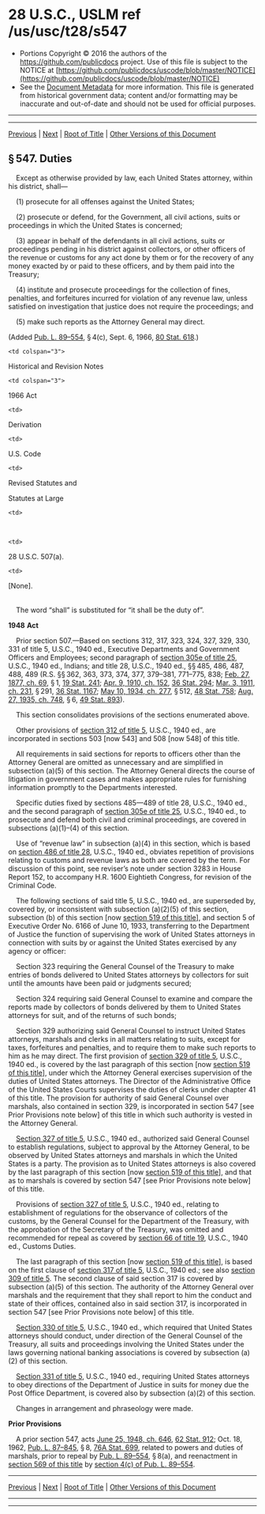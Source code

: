 ---
---

# 28 U.S.C., USLM ref /us/usc/t28/s547

* Portions Copyright © 2016 the authors of the https://github.com/publicdocs project.
  Use of this file is subject to the NOTICE at [https://github.com/publicdocs/uscode/blob/master/NOTICE](https://github.com/publicdocs/uscode/blob/master/NOTICE)
* See the [Document Metadata](././../../../../..//README.md) for more information.
  This file is generated from historical government data; content and/or formatting may be inaccurate and out-of-date and should not be used for official purposes.

----------
----------

[Previous](./../../../../..//us/usc/t28/ptII/ch35/m__us_usc_t28_s546.md) | [Next](./../../../../..//us/usc/t28/ptII/ch35/m__us_usc_t28_s548.md) | [Root of Title](./../../../../../) | [Other Versions of this Document](https://publicdocs.github.io/go/links?ns=uslm&ref=%2Fus%2Fusc%2Ft28%2Fs547)

## § 547. Duties

    Except as otherwise provided by law, each United States attorney, within his district, shall—

    (1) prosecute for all offenses against the United States;

    (2) prosecute or defend, for the Government, all civil actions, suits or proceedings in which the United States is concerned;

    (3) appear in behalf of the defendants in all civil actions, suits or proceedings pending in his district against collectors, or other officers of the revenue or customs for any act done by them or for the recovery of any money exacted by or paid to these officers, and by them paid into the Treasury;

    (4) institute and prosecute proceedings for the collection of fines, penalties, and forfeitures incurred for violation of any revenue law, unless satisfied on investigation that justice does not require the proceedings; and

    (5) make such reports as the Attorney General may direct.

(Added [Pub. L. 89–554][/us/pl/89/554], § 4(c), Sept. 6, 1966, [80 Stat. 618][/us/stat/80/618].)

<table>

  <tr>

    <td colspan="3"> 

Historical and Revision Notes  </td>

  </tr>

  <tr>

    <td colspan="3"> 

1966 Act  </td>

  </tr>

  <tr>

    <td> 

Derivation  </td>

    <td> 

U.S. Code  </td>

    <td> 

Revised Statutes and

Statutes at Large  </td>

  </tr>

  <tr>

    <td> 

   </td>

    <td> 

28 U.S.C. 507(a).  </td>

    <td> 

[None].  </td>

  </tr>

</table>

    The word “shall” is substituted for “it shall be the duty of”.

 __1948__  __Act__ 

    Prior section 507.—Based on sections 312, 317, 323, 324, 327, 329, 330, 331 of title 5, U.S.C., 1940 ed., Executive Departments and Government Officers and Employees; second paragraph of [section 305e of title 25][/us/usc/t25/s305e], U.S.C., 1940 ed., Indians; and title 28, U.S.C., 1940 ed., §§ 485, 486, 487, 488, 489 (R.S. §§ 362, 363, 373, 374, 377, 379–381, 771–775, 838; [Feb. 27, 1877, ch. 69][/us/act/1877-02-27/ch69], § 1, [19 Stat. 241][/us/stat/19/241]; [Apr. 9, 1910, ch. 152][/us/act/1910-04-09/ch152], [36 Stat. 294][/us/stat/36/294]; [Mar. 3, 1911, ch. 231][/us/act/1911-03-03/ch231], § 291, [36 Stat. 1167][/us/stat/36/1167]; [May 10, 1934, ch. 277][/us/act/1934-05-10/ch277], § 512, [48 Stat. 758][/us/stat/48/758]; [Aug. 27, 1935, ch. 748][/us/act/1935-08-27/ch748], § 6, [49 Stat. 893][/us/stat/49/893]).

    This section consolidates provisions of the sections enumerated above.

    Other provisions of [section 312 of title 5][/us/usc/t5/s312], U.S.C., 1940 ed., are incorporated in sections 503 \[now 543\] and 508 \[now 548\] of this title.

    All requirements in said sections for reports to officers other than the Attorney General are omitted as unnecessary and are simplified in subsection (a)(5) of this section. The Attorney General directs the course of litigation in government cases and makes appropriate rules for furnishing information promptly to the Departments interested.

    Specific duties fixed by sections 485—489 of title 28, U.S.C., 1940 ed., and the second paragraph of [section 305e of title 25][/us/usc/t25/s305e], U.S.C., 1940 ed., to prosecute and defend both civil and criminal proceedings, are covered in subsections (a)(1)–(4) of this section.

    Use of “revenue law” in subsection (a)(4) in this section, which is based on [section 486 of title 28][/us/usc/t28/s486], U.S.C., 1940 ed., obviates repetition of provisions relating to customs and revenue laws as both are covered by the term. For discussion of this point, see reviser’s note under section 3283 in House Report 152, to accompany H.R. 1600 Eightieth Congress, for revision of the Criminal Code.

    The following sections of said title 5, U.S.C., 1940 ed., are superseded by, covered by, or inconsistent with subsection (a)(2)(5) of this section, subsection (b) of this section \[now [section 519 of this title][/us/usc/t28/s519]\], and section 5 of Executive Order No. 6166 of June 10, 1933, transferring to the Department of Justice the function of supervising the work of United States attorneys in connection with suits by or against the United States exercised by any agency or officer:

    Section 323 requiring the General Counsel of the Treasury to make entries of bonds delivered to United States attorneys by collectors for suit until the amounts have been paid or judgments secured;

    Section 324 requiring said General Counsel to examine and compare the reports made by collectors of bonds delivered by them to United States attorneys for suit, and of the returns of such bonds;

    Section 329 authorizing said General Counsel to instruct United States attorneys, marshals and clerks in all matters relating to suits, except for taxes, forfeitures and penalties, and to require them to make such reports to him as he may direct. The first provision of [section 329 of title 5][/us/usc/t5/s329], U.S.C., 1940 ed., is covered by the last paragraph of this section \[now [section 519 of this title][/us/usc/t28/s519]\], under which the Attorney General exercises supervision of the duties of United States attorneys. The Director of the Administrative Office of the United States Courts supervises the duties of clerks under chapter 41 of this title. The provision for authority of said General Counsel over marshals, also contained in section 329, is incorporated in section 547 \[see Prior Provisions note below\] of this title in which such authority is vested in the Attorney General.

    [Section 327 of title 5][/us/usc/t5/s327], U.S.C., 1940 ed., authorized said General Counsel to establish regulations, subject to approval by the Attorney General, to be observed by United States attorneys and marshals in which the United States is a party. The provision as to United States attorneys is also covered by the last paragraph of this section \[now [section 519 of this title][/us/usc/t28/s519]\], and that as to marshals is covered by section 547 \[see Prior Provisions note below\] of this title.

    Provisions of [section 327 of title 5][/us/usc/t5/s327], U.S.C., 1940 ed., relating to establishment of regulations for the observance of collectors of the customs, by the General Counsel for the Department of the Treasury, with the approbation of the Secretary of the Treasury, was omitted and recommended for repeal as covered by [section 66 of title 19][/us/usc/t19/s66], U.S.C., 1940 ed., Customs Duties.

    The last paragraph of this section \[now [section 519 of this title][/us/usc/t28/s519]\], is based on the first clause of [section 317 of title 5][/us/usc/t5/s317], U.S.C., 1940 ed.; see also [section 309 of title 5][/us/usc/t5/s309]. The second clause of said section 317 is covered by subsection (a)(5) of this section. The authority of the Attorney General over marshals and the requirement that they shall report to him the conduct and state of their offices, contained also in said section 317, is incorporated in section 547 \[see Prior Provisions note below\] of this title.

    [Section 330 of title 5][/us/usc/t5/s330], U.S.C., 1940 ed., which required that United States attorneys should conduct, under direction of the General Counsel of the Treasury, all suits and proceedings involving the United States under the laws governing national banking associations is covered by subsection (a)(2) of this section.

    [Section 331 of title 5][/us/usc/t5/s331], U.S.C., 1940 ed., requiring United States attorneys to obey directions of the Department of Justice in suits for money due the Post Office Department, is covered also by subsection (a)(2) of this section.

    Changes in arrangement and phraseology were made.

 __Prior Provisions__ 

    A prior section 547, acts [June 25, 1948, ch. 646][/us/act/1948-06-25/ch646], [62 Stat. 912][/us/stat/62/912]; Oct. 18, 1962, [Pub. L. 87–845][/us/pl/87/845], § 8, [76A Stat. 699][/us/stat/76A/699], related to powers and duties of marshals, prior to repeal by [Pub. L. 89–554][/us/pl/89/554], § 8(a), and reenactment in [section 569 of this title][/us/usc/t28/s569] by [section 4(c) of Pub. L. 89–554][/us/pl/89/554/s4/c].

----------

[Previous](./../../../../..//us/usc/t28/ptII/ch35/m__us_usc_t28_s546.md) | [Next](./../../../../..//us/usc/t28/ptII/ch35/m__us_usc_t28_s548.md) | [Root of Title](./../../../../../) | [Other Versions of this Document](https://publicdocs.github.io/go/links?ns=uslm&ref=%2Fus%2Fusc%2Ft28%2Fs547)

----------
----------

[/us/pl/89/554]: https://publicdocs.github.io/go/links?ns=uslm&ref=%2Fus%2Fpl%2F89%2F554
[/us/stat/80/618]: https://publicdocs.github.io/go/links?ns=uslm&ref=%2Fus%2Fstat%2F80%2F618
[/us/usc/t25/s305e]: https://publicdocs.github.io/go/links?ns=uslm&ref=%2Fus%2Fusc%2Ft25%2Fs305e
[/us/act/1877-02-27/ch69]: https://publicdocs.github.io/go/links?ns=uslm&ref=%2Fus%2Fact%2F1877-02-27%2Fch69
[/us/stat/19/241]: https://publicdocs.github.io/go/links?ns=uslm&ref=%2Fus%2Fstat%2F19%2F241
[/us/act/1910-04-09/ch152]: https://publicdocs.github.io/go/links?ns=uslm&ref=%2Fus%2Fact%2F1910-04-09%2Fch152
[/us/stat/36/294]: https://publicdocs.github.io/go/links?ns=uslm&ref=%2Fus%2Fstat%2F36%2F294
[/us/act/1911-03-03/ch231]: https://publicdocs.github.io/go/links?ns=uslm&ref=%2Fus%2Fact%2F1911-03-03%2Fch231
[/us/stat/36/1167]: https://publicdocs.github.io/go/links?ns=uslm&ref=%2Fus%2Fstat%2F36%2F1167
[/us/act/1934-05-10/ch277]: https://publicdocs.github.io/go/links?ns=uslm&ref=%2Fus%2Fact%2F1934-05-10%2Fch277
[/us/stat/48/758]: https://publicdocs.github.io/go/links?ns=uslm&ref=%2Fus%2Fstat%2F48%2F758
[/us/act/1935-08-27/ch748]: https://publicdocs.github.io/go/links?ns=uslm&ref=%2Fus%2Fact%2F1935-08-27%2Fch748
[/us/stat/49/893]: https://publicdocs.github.io/go/links?ns=uslm&ref=%2Fus%2Fstat%2F49%2F893
[/us/usc/t5/s312]: https://publicdocs.github.io/go/links?ns=uslm&ref=%2Fus%2Fusc%2Ft5%2Fs312
[/us/usc/t25/s305e]: https://publicdocs.github.io/go/links?ns=uslm&ref=%2Fus%2Fusc%2Ft25%2Fs305e
[/us/usc/t28/s486]: https://publicdocs.github.io/go/links?ns=uslm&ref=%2Fus%2Fusc%2Ft28%2Fs486
[/us/usc/t28/s519]: https://publicdocs.github.io/go/links?ns=uslm&ref=%2Fus%2Fusc%2Ft28%2Fs519
[/us/usc/t5/s329]: https://publicdocs.github.io/go/links?ns=uslm&ref=%2Fus%2Fusc%2Ft5%2Fs329
[/us/usc/t28/s519]: https://publicdocs.github.io/go/links?ns=uslm&ref=%2Fus%2Fusc%2Ft28%2Fs519
[/us/usc/t5/s327]: https://publicdocs.github.io/go/links?ns=uslm&ref=%2Fus%2Fusc%2Ft5%2Fs327
[/us/usc/t28/s519]: https://publicdocs.github.io/go/links?ns=uslm&ref=%2Fus%2Fusc%2Ft28%2Fs519
[/us/usc/t5/s327]: https://publicdocs.github.io/go/links?ns=uslm&ref=%2Fus%2Fusc%2Ft5%2Fs327
[/us/usc/t19/s66]: https://publicdocs.github.io/go/links?ns=uslm&ref=%2Fus%2Fusc%2Ft19%2Fs66
[/us/usc/t28/s519]: https://publicdocs.github.io/go/links?ns=uslm&ref=%2Fus%2Fusc%2Ft28%2Fs519
[/us/usc/t5/s317]: https://publicdocs.github.io/go/links?ns=uslm&ref=%2Fus%2Fusc%2Ft5%2Fs317
[/us/usc/t5/s309]: https://publicdocs.github.io/go/links?ns=uslm&ref=%2Fus%2Fusc%2Ft5%2Fs309
[/us/usc/t5/s330]: https://publicdocs.github.io/go/links?ns=uslm&ref=%2Fus%2Fusc%2Ft5%2Fs330
[/us/usc/t5/s331]: https://publicdocs.github.io/go/links?ns=uslm&ref=%2Fus%2Fusc%2Ft5%2Fs331
[/us/act/1948-06-25/ch646]: https://publicdocs.github.io/go/links?ns=uslm&ref=%2Fus%2Fact%2F1948-06-25%2Fch646
[/us/stat/62/912]: https://publicdocs.github.io/go/links?ns=uslm&ref=%2Fus%2Fstat%2F62%2F912
[/us/pl/87/845]: https://publicdocs.github.io/go/links?ns=uslm&ref=%2Fus%2Fpl%2F87%2F845
[/us/stat/76A/699]: https://publicdocs.github.io/go/links?ns=uslm&ref=%2Fus%2Fstat%2F76A%2F699
[/us/pl/89/554]: https://publicdocs.github.io/go/links?ns=uslm&ref=%2Fus%2Fpl%2F89%2F554
[/us/usc/t28/s569]: https://publicdocs.github.io/go/links?ns=uslm&ref=%2Fus%2Fusc%2Ft28%2Fs569
[/us/pl/89/554/s4/c]: https://publicdocs.github.io/go/links?ns=uslm&ref=%2Fus%2Fpl%2F89%2F554%2Fs4%2Fc


